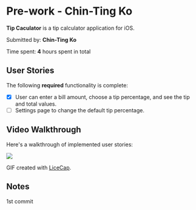 # Pre-work - Chin-Ting Ko

**Tip Caculator** is a tip calculator application for iOS.

Submitted by: **Chin-Ting Ko**

Time spent: **4** hours spent in total

## User Stories

The following **required** functionality is complete:

* [X] User can enter a bill amount, choose a tip percentage, and see the tip and total values.
* [ ] Settings page to change the default tip percentage.

## Video Walkthrough 

Here's a walkthrough of implemented user stories:

<img src='http://i.imgur.com/gRj2ICc.gif' />

GIF created with [LiceCap](http://www.cockos.com/licecap/).

## Notes

1st commit
